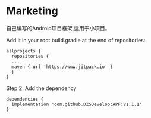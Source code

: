 # Marketing
自己编写的Android项目框架,适用于小项目。

Add it in your root build.gradle at the end of repositories:
```
allprojects {
  repositories {
  ...
  maven { url 'https://www.jitpack.io' }
  }
}
```
Step 2. Add the dependency

```
dependencies {
  implementation 'com.github.DZSDevelop:APF:V1.1.1'
}
  ```
